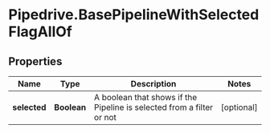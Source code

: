 # Pipedrive.BasePipelineWithSelectedFlagAllOf

## Properties

Name | Type | Description | Notes
------------ | ------------- | ------------- | -------------
**selected** | **Boolean** | A boolean that shows if the Pipeline is selected from a filter or not | [optional] 


